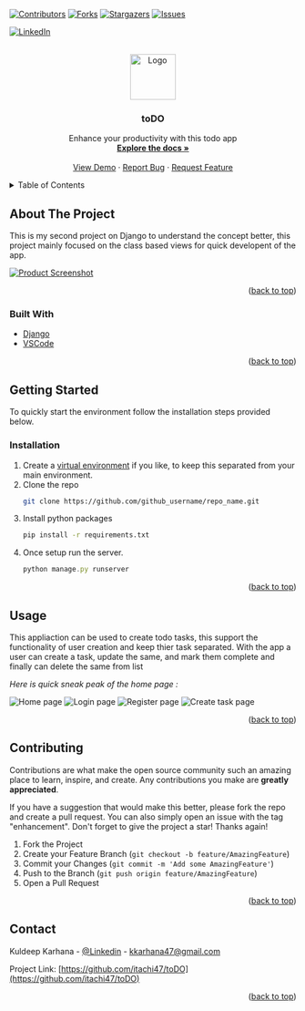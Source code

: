 <div id="top"></div>
<!--
*** Thanks for checking out the Best-README-Template. If you have a suggestion
*** that would make this better, please fork the repo and create a pull request
*** or simply open an issue with the tag "enhancement".
*** Don't forget to give the project a star!
*** Thanks again! Now go create something AMAZING! :D
-->

<!-- PROJECT SHIELDS -->
<!--
*** I'm using markdown "reference style" links for readability.
*** Reference links are enclosed in brackets [ ] instead of parentheses ( ).
*** See the bottom of this document for the declaration of the reference variables
*** for contributors-url, forks-url, etc. This is an optional, concise syntax you may use.
*** https://www.markdownguide.org/basic-syntax/#reference-style-links
this is for branch protection test.
-->

[![Contributors][contributors-shield]][contributors-url]
[![Forks][forks-shield]][forks-url]
[![Stargazers][stars-shield]][stars-url]
[![Issues][issues-shield]][issues-url]

<!-- [![MIT License][license-shield]][license-url] -->

[![LinkedIn][linkedin-shield]][linkedin-url]

<!-- PROJECT LOGO -->
<br />
<div align="center">
  <a href="https://github.com/itachi47/toDO">
    <img src="images/todoicon.png" alt="Logo" width="80" height="80">
  </a>

<h3 align="center">toDO</h3>

  <p align="center">
    Enhance your productivity with this todo app
    <br />
    <a href="https://github.com/itachi47/toDO"><strong>Explore the docs »</strong></a>
    <br />
    <br />
    <a href="https://itachi47.pythonanywhere.com/">View Demo</a>
    ·
    <a href="https://github.com/itachi47/toDO/issues">Report Bug</a>
    ·
    <a href="https://github.com/itachi47/toDO/issues">Request Feature</a>
  </p>
</div>

<!-- TABLE OF CONTENTS -->
<details>
  <summary>Table of Contents</summary>
  <ol>
    <li>
      <a href="#about-the-project">About The Project</a>
      <ul>
        <li><a href="#built-with">Built With</a></li>
      </ul>
    </li>
    <li>
      <a href="#getting-started">Getting Started</a>
      <ul>
<!--         <li><a href="#prerequisites">Prerequisites</a></li> -->
        <li><a href="#installation">Installation</a></li>
      </ul>
    </li>
    <li><a href="#usage">Usage</a></li>
<!--     <li><a href="#roadmap">Roadmap</a></li> -->
    <li><a href="#contributing">Contributing</a></li>
<!--     <li><a href="#license">License</a></li> -->
    <li><a href="#contact">Contact</a></li>
<!--     <li><a href="#acknowledgments">Acknowledgments</a></li> -->
  </ol>
</details>

<!-- ABOUT THE PROJECT -->

## About The Project

This is my second project on Django to understand the concept better, this project mainly focused on the class based views for quick developent of the app.

[![Product Screenshot][product-screenshot]](https://itachi47.pythonanywhere.com/)

<p align="right">(<a href="#top">back to top</a>)</p>

### Built With

- [Django](https://www.djangoproject.com/)
- [VSCode](https://code.visualstudio.com/)

<p align="right">(<a href="#top">back to top</a>)</p>

<!-- GETTING STARTED -->

## Getting Started

To quickly start the environment follow the installation steps provided below.

### Installation

1. Create a [virtual environment](https://docs.python.org/3/library/venv.html) if you like, to keep this separated from your main environment.
2. Clone the repo
   ```sh
   git clone https://github.com/github_username/repo_name.git
   ```
3. Install python packages
   ```sh
   pip install -r requirements.txt
   ```
4. Once setup run the server.
   ```js
   python manage.py runserver
   ```

<p align="right">(<a href="#top">back to top</a>)</p>

<!-- USAGE EXAMPLES -->

## Usage

This appliaction can be used to create todo tasks, this support the functionality of user creation and keep thier task separated. With the app a user can create a task, update the same, and mark them complete and finally can delete the same from list

_Here is quick sneak peak of the home page :_

![Home page](/images/homepage.png)
![Login page](/images/login.png)
![Register page](/images/register.png)
![Create task page](/images/task.png)

<p align="right">(<a href="#top">back to top</a>)</p>

<!-- CONTRIBUTING -->

## Contributing

Contributions are what make the open source community such an amazing place to learn, inspire, and create. Any contributions you make are **greatly appreciated**.

If you have a suggestion that would make this better, please fork the repo and create a pull request. You can also simply open an issue with the tag "enhancement".
Don't forget to give the project a star! Thanks again!

1. Fork the Project
2. Create your Feature Branch (`git checkout -b feature/AmazingFeature`)
3. Commit your Changes (`git commit -m 'Add some AmazingFeature'`)
4. Push to the Branch (`git push origin feature/AmazingFeature`)
5. Open a Pull Request

<p align="right">(<a href="#top">back to top</a>)</p>

<!-- CONTACT -->

## Contact

Kuldeep Karhana - [@Linkedin](https://www.linkedin.com/in/kuldeep-singh-karhana-80835119a/) - kkarhana47@gmail.com

Project Link: [https://github.com/itachi47/toDO](https://github.com/itachi47/toDO)

<p align="right">(<a href="#top">back to top</a>)</p>

<!-- MARKDOWN LINKS & IMAGES -->
<!-- https://www.markdownguide.org/basic-syntax/#reference-style-links -->

[contributors-shield]: https://img.shields.io/github/contributors/github_username/repo_name.svg?style=for-the-badge
[contributors-url]: https://github.com/itachi47/toDO/graphs/contributors
[forks-shield]: https://img.shields.io/github/forks/github_username/repo_name.svg?style=for-the-badge
[forks-url]: https://github.com/itachi47/toDO/network/members
[stars-shield]: https://img.shields.io/github/stars/github_username/repo_name.svg?style=for-the-badge
[stars-url]: https://github.com/itachi47/toDO/stargazers
[issues-shield]: https://img.shields.io/github/issues/github_username/repo_name.svg?style=for-the-badge
[issues-url]: https://github.com/itachi47/toDO/issues

<!-- [license-shield]: https://img.shields.io/github/license/github_username/repo_name.svg?style=for-the-badge
[license-url]: https://github.com/github_username/repo_name/blob/master/LICENSE.txt -->

[linkedin-shield]: https://img.shields.io/badge/-LinkedIn-black.svg?style=for-the-badge&logo=linkedin&colorB=555
[linkedin-url]: https://www.linkedin.com/in/kuldeep-singh-karhana-80835119a/
[product-screenshot]: /images/homepage.png
